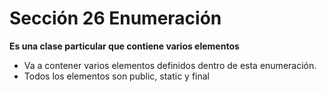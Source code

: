 # Sección 26 Enumeración
**Es una clase particular que contiene varios elementos**
- Va a contener varios elementos definidos dentro de esta enumeración.
- Todos los elementos son public, static y final